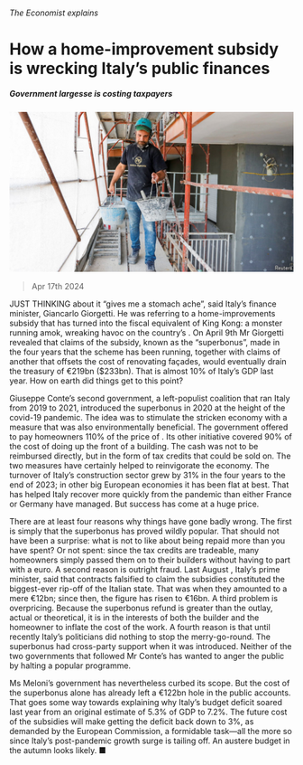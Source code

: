 ###### The Economist explains

# How a home-improvement subsidy is wrecking Italy’s public finances 

##### Government largesse is costing taxpayers 

![image](images/20240420_BLP510.jpg) 

> Apr 17th 2024 

JUST THINKING about it “gives me a stomach ache”, said Italy’s finance minister, Giancarlo Giorgetti. He was referring to a home-improvements subsidy that has turned into the fiscal equivalent of King Kong: a monster running amok, wreaking havoc on the country’s . On April 9th Mr Giorgetti revealed that claims of the subsidy, known as the “superbonus”, made in the four years that the scheme has been running, together with claims of another that offsets the cost of renovating façades, would eventually drain the treasury of €219bn ($233bn). That is almost 10% of Italy’s GDP last year. How on earth did things get to this point?

Giuseppe Conte’s second government, a left-populist coalition that ran Italy from 2019 to 2021, introduced the superbonus in 2020 at the height of the covid-19 pandemic. The idea was to stimulate the stricken economy with a measure that was also environmentally beneficial. The government offered to pay homeowners 110% of the price of . Its other initiative covered 90% of the cost of doing up the front of a building. The cash was not to be reimbursed directly, but in the form of tax credits that could be sold on. The two measures have certainly helped to reinvigorate the economy. The turnover of Italy’s construction sector grew by 31% in the four years to the end of 2023; in other big European economies it has been flat at best. That has helped Italy recover more quickly from the pandemic than either France or Germany have managed. But success has come at a huge price.

There are at least four reasons why things have gone badly wrong. The first is simply that the superbonus has proved wildly popular. That should not have been a surprise: what is not to like about being repaid more than you have spent? Or not spent: since the tax credits are tradeable, many homeowners simply passed them on to their builders without having to part with a euro. A second reason is outright fraud. Last August , Italy’s prime minister, said that contracts falsified to claim the subsidies constituted the biggest-ever rip-off of the Italian state. That was when they amounted to a mere €12bn; since then, the figure has risen to €16bn. A third problem is overpricing. Because the superbonus refund is greater than the outlay, actual or theoretical, it is in the interests of both the builder and the homeowner to inflate the cost of the work. A fourth reason is that until recently Italy’s politicians did nothing to stop the merry-go-round. The superbonus had cross-party support when it was introduced. Neither of the two governments that followed Mr Conte’s has wanted to anger the public by halting a popular programme.

Ms Meloni’s government has nevertheless curbed its scope. But the cost of the superbonus alone has already left a €122bn hole in the public accounts. That goes some way towards explaining why Italy’s budget deficit soared last year from an original estimate of 5.3% of GDP to 7.2%. The future cost of the subsidies will make getting the deficit back down to 3%, as demanded by the European Commission, a formidable task—all the more so since Italy’s post-pandemic growth surge is tailing off. An austere budget in the autumn looks likely. ■


